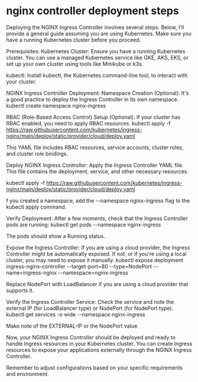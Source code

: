 # nginx controller deployment steps
Deploying the NGINX Ingress Controller involves several steps. Below, I'll provide a general guide assuming you are using Kubernetes. Make sure you have a running Kubernetes cluster before you proceed.

Prerequisites:
Kubernetes Cluster:
Ensure you have a running Kubernetes cluster. You can use a managed Kubernetes service like GKE, AKS, EKS, or set up your own cluster using tools like Minikube or k3s.

kubectl:
Install kubectl, the Kubernetes command-line tool, to interact with your cluster.

NGINX Ingress Controller Deployment:
Namespace Creation (Optional):
It's a good practice to deploy the Ingress Controller in its own namespace.
kubectl create namespace nginx-ingress

RBAC (Role-Based Access Control) Setup (Optional):
If your cluster has RBAC enabled, you need to apply RBAC resources.
kubectl apply -f https://raw.githubusercontent.com/kubernetes/ingress-nginx/main/deploy/static/provider/cloud/deploy.yaml

This YAML file includes RBAC resources, service accounts, cluster roles, and cluster role bindings.

Deploy NGINX Ingress Controller:
Apply the Ingress Controller YAML file. This file contains the deployment, service, and other necessary resources.

kubectl apply -f https://raw.githubusercontent.com/kubernetes/ingress-nginx/main/deploy/static/provider/cloud/deploy.yaml

f you created a namespace, add the --namespace nginx-ingress flag to the kubectl apply command.

Verify Deployment:
After a few moments, check that the Ingress Controller pods are running: kubectl get pods --namespace nginx-ingress

The pods should show a Running status.

Expose the Ingress Controller:
If you are using a cloud provider, the Ingress Controller might be automatically exposed. If not, or if you're using a local cluster, you may need to expose it manually.
kubectl expose deployment ingress-nginx-controller --target-port=80 --type=NodePort --name=ingress-nginx --namespace=nginx-ingress

Replace NodePort with LoadBalancer if you are using a cloud provider that supports it.

Verify the Ingress Controller Service:
Check the service and note the external IP (for LoadBalancer type) or NodePort (for NodePort type).
kubectl get services -o wide --namespace nginx-ingress

Make note of the EXTERNAL-IP or the NodePort value.

Now, your NGINX Ingress Controller should be deployed and ready to handle Ingress resources in your Kubernetes cluster. You can create Ingress resources to expose your applications externally through the NGINX Ingress Controller.

Remember to adjust configurations based on your specific requirements and environment.

